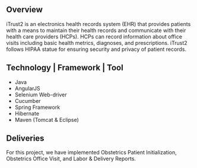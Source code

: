 ## Overview

iTrust2 is an electronics health records system (EHR) that provides patients with a means to maintain their health records and communicate with their health care providers (HCPs). HCPs can record information about office visits including basic health metrics, diagnoses, and prescriptions. iTrust2 follows HIPAA statue for ensuring security and privacy of patient records.

## Technology | Framework | Tool

* Java
* AngularJS
* Selenium Web-driver
* Cucumber
* Spring Framework
* Hibernate
* Maven (Tomcat & Eclipse)

## Deliveries
For this project, we have implemented Obstetrics Patient Initialization, Obstetrics Office Visit, and Labor & Delivery Reports.
